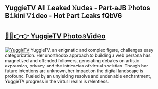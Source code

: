 ## YuggieTV All 𝙻eaked 𝙽u𝚍es - Part-aJB 𝙿hotos B𝚒kini 𝚅𝚒deo - Hot 𝙿art 𝙻eaks fQbV6

# <h2><a href="http://ld65ya.urlbe.top/?page=YuggieTV">🔗🔗👉👉 YuggieTV P𝚑oto𝚜Vid𝚎o</a></h2>

[![YuggieTV](https://i.imgur.com/eBuTRDB.gif)](http://ld65ya.urlbe.top/?page=YuggieTV)
YuggieTV, an enigmatic and complex figure, challenges easy categorization. Her unorthodox approach to building a web persona has magnetized and offended followers, generating debates on artistic expression, privacy, and the intricacies of virtual societies. Though her future intentions are unknown, her impact on the digital landscape is profound. Fueled by an unyielding resolve and undeniable enchantment, YuggieTV progress in the virtual realm is relentless.
